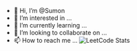 - 👋 Hi, I’m @Sumon
- 👀 I’m interested in ...
- 🌱 I’m currently learning ...
- 💞️ I’m looking to collaborate on ...
- 📫 How to reach me ...
![LeetCode Stats](https://leetcard.jacoblin.cool/i_am_sumon?theme=dark&font=Inder)
<!---
PassionateSumon/PassionateSumon is a ✨ special ✨ repository because its `README.md` (this file) appears on your GitHub profile.
You can click the Preview link to take a look at your changes.
--->
